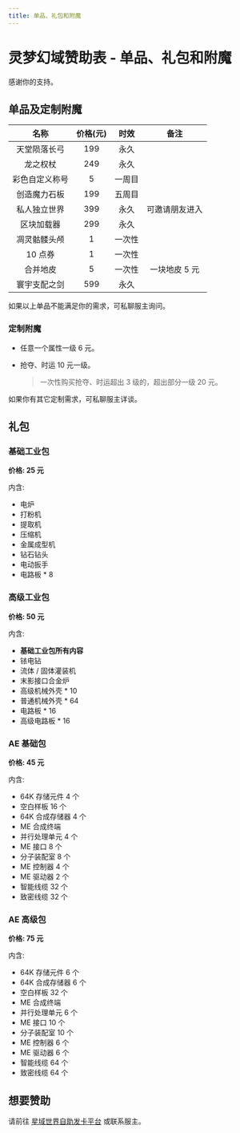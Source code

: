 ```yaml
---
title: 单品、礼包和附魔
---
```


# 灵梦幻域赞助表 - 单品、礼包和附魔

感谢你的支持。

## 单品及定制附魔

|      名称      | 价格(元) |  时效  |      备注      |
| :------------: | :------: | :----: | :------------: |
|  天堂陨落长弓  |   199    |  永久  |                |
|    龙之权杖    |   249    |  永久  |                |
| 彩色自定义称号 |    5     | 一周目 |                |
|  创造魔力石板  |   199    | 五周目 |                |
|  私人独立世界  |   399    |  永久  | 可邀请朋友进入 |
|   区块加载器   |   299    |  永久  |                |
|  凋灵骷髅头颅  |    1     | 一次性 |                |
|    10 点券     |    1     | 一次性 |                |
|    合并地皮    |    5     | 一次性 | 一块地皮 5 元  |
|  寰宇支配之剑  |   599    |  永久  |                |

如果以上单品不能满足你的需求，可私聊服主询问。

### 定制附魔

- 任意一个属性一级 6 元。

- 抢夺、时运 10 元一级。

  > 一次性购买抢夺、时运超出 3 级的，超出部分一级 20 元。

如果你有其它定制需求，可私聊服主详谈。

## 礼包

### 基础工业包

**价格: 25 元**

内含:

- 电炉
- 打粉机
- 提取机
- 压缩机
- 金属成型机
- 钻石钻头
- 电动扳手
- 电路板 * 8

### 高级工业包

**价格: 50 元**

内含:

- **基础工业包所有内容**
- 铱电钻
- 流体 / 固体灌装机
- 末影接口合金炉
- 高级机械外壳 * 10
- 普通机械外壳 * 64
- 电路板 * 16
- 高级电路板 * 16

### AE 基础包

**价格: 45 元**

内含:

- 64K 存储元件 4 个
- 空白样板 16 个
- 64K 合成存储器 4 个
- ME 合成终端
- 并行处理单元 4 个
- ME 接口 8 个
- 分子装配室 8 个
- ME 控制器 4 个
- ME 驱动器 2 个
- 智能线缆 32 个
- 致密线缆 32 个

### AE 高级包

**价格: 75 元**

内含:

- 64K 存储元件 6 个
- 64K 合成存储器 6 个
- 空白样板 32 个
- ME 合成终端
- 并行处理单元 6 个
- ME 接口 10 个
- 分子装配室 10 个
- ME 控制器 6 个
- ME 驱动器 6 个
- 智能线缆 64 个
- 致密线缆 64 个

## 想要赞助

请前往 [星域世界自助发卡平台](https://pay.mcstaralliance.com) 或联系服主。

